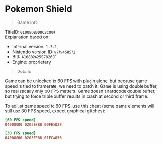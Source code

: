 # Pokemon Shield

> Game info

TitleID: `01008DB008C2C000`<br>
Explanation based on:
- Internal version: `1.3.2`, 
- Nintendo version ID: `v7`/`v458572`
- BID: `A16802625E7826BF`
- Engine: proprietary

> Details

Game can be unlocked to 60 FPS with plugin alone, but because game speed is tied to framerate, we need to patch it. Game is using double buffer, so realistically only 60 FPS matters. Game doesn't hardcode double buffer, but trying to force triple buffer results in crash at second or third frame.

To adjust game speed to 60 FPS, use this cheat (some game elements will still use 30 FPS speed, expect graphical glitches):

```ini
[60 FPS speed]
04000000 0203EEB8 00FE502B

[30 FPS speed]
04000000 0203EEB8 01FCA056
```
